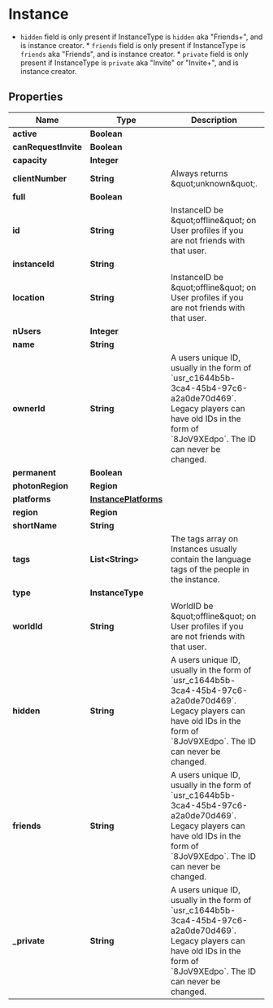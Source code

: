 

# Instance

* `hidden` field is only present if InstanceType is `hidden` aka \"Friends+\", and is instance creator. * `friends` field is only present if InstanceType is `friends` aka \"Friends\", and is instance creator. * `private` field is only present if InstanceType is `private` aka \"Invite\" or \"Invite+\", and is instance creator.

## Properties

Name | Type | Description | Notes
------------ | ------------- | ------------- | -------------
**active** | **Boolean** |  | 
**canRequestInvite** | **Boolean** |  | 
**capacity** | **Integer** |  | 
**clientNumber** | **String** | Always returns \&quot;unknown\&quot;. | 
**full** | **Boolean** |  | 
**id** | **String** | InstanceID be \&quot;offline\&quot; on User profiles if you are not friends with that user. | 
**instanceId** | **String** |  | 
**location** | **String** | InstanceID be \&quot;offline\&quot; on User profiles if you are not friends with that user. | 
**nUsers** | **Integer** |  | 
**name** | **String** |  | 
**ownerId** | **String** | A users unique ID, usually in the form of &#x60;usr_c1644b5b-3ca4-45b4-97c6-a2a0de70d469&#x60;. Legacy players can have old IDs in the form of &#x60;8JoV9XEdpo&#x60;. The ID can never be changed. |  [optional]
**permanent** | **Boolean** |  | 
**photonRegion** | **Region** |  | 
**platforms** | [**InstancePlatforms**](InstancePlatforms.md) |  | 
**region** | **Region** |  | 
**shortName** | **String** |  | 
**tags** | **List&lt;String&gt;** | The tags array on Instances usually contain the language tags of the people in the instance.  | 
**type** | **InstanceType** |  | 
**worldId** | **String** | WorldID be \&quot;offline\&quot; on User profiles if you are not friends with that user. | 
**hidden** | **String** | A users unique ID, usually in the form of &#x60;usr_c1644b5b-3ca4-45b4-97c6-a2a0de70d469&#x60;. Legacy players can have old IDs in the form of &#x60;8JoV9XEdpo&#x60;. The ID can never be changed. |  [optional]
**friends** | **String** | A users unique ID, usually in the form of &#x60;usr_c1644b5b-3ca4-45b4-97c6-a2a0de70d469&#x60;. Legacy players can have old IDs in the form of &#x60;8JoV9XEdpo&#x60;. The ID can never be changed. |  [optional]
**_private** | **String** | A users unique ID, usually in the form of &#x60;usr_c1644b5b-3ca4-45b4-97c6-a2a0de70d469&#x60;. Legacy players can have old IDs in the form of &#x60;8JoV9XEdpo&#x60;. The ID can never be changed. |  [optional]



